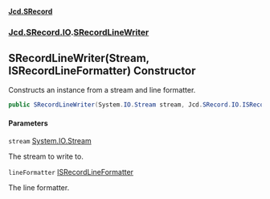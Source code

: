 #### [Jcd.SRecord](index.md 'index')
### [Jcd.SRecord.IO](Jcd.SRecord.IO.md 'Jcd.SRecord.IO').[SRecordLineWriter](Jcd.SRecord.IO.SRecordLineWriter.md 'Jcd.SRecord.IO.SRecordLineWriter')

## SRecordLineWriter(Stream, ISRecordLineFormatter) Constructor

Constructs an instance from a stream and line formatter.

```csharp
public SRecordLineWriter(System.IO.Stream stream, Jcd.SRecord.IO.ISRecordLineFormatter lineFormatter);
```
#### Parameters

<a name='Jcd.SRecord.IO.SRecordLineWriter.SRecordLineWriter(System.IO.Stream,Jcd.SRecord.IO.ISRecordLineFormatter).stream'></a>

`stream` [System.IO.Stream](https://docs.microsoft.com/en-us/dotnet/api/System.IO.Stream 'System.IO.Stream')

The stream to write to.

<a name='Jcd.SRecord.IO.SRecordLineWriter.SRecordLineWriter(System.IO.Stream,Jcd.SRecord.IO.ISRecordLineFormatter).lineFormatter'></a>

`lineFormatter` [ISRecordLineFormatter](Jcd.SRecord.IO.ISRecordLineFormatter.md 'Jcd.SRecord.IO.ISRecordLineFormatter')

The line formatter.